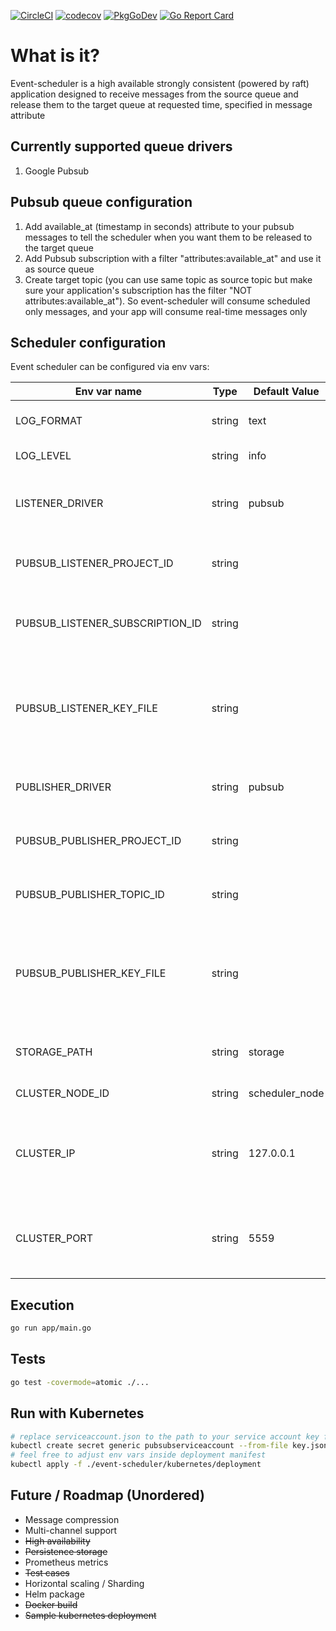 [![CircleCI](https://circleci.com/gh/maksimru/event-scheduler.svg?style=svg&circle-token=1d06eaf64a0b78e953c88044b894cea83ba3ee64)](https://circleci.com/gh/maksimru/event-scheduler)
[![codecov](https://codecov.io/gh/maksimru/event-scheduler/branch/master/graph/badge.svg?token=7mfqEvwubF)](https://codecov.io/gh/maksimru/event-scheduler)
[![PkgGoDev](https://pkg.go.dev/badge/github.com/maksimru/event-scheduler)](https://pkg.go.dev/github.com/maksimru/event-scheduler)
[![Go Report Card](https://goreportcard.com/badge/github.com/maksimru/event-scheduler)](https://goreportcard.com/report/github.com/maksimru/event-scheduler)

# What is it?

Event-scheduler is a high available strongly consistent (powered by raft) application designed to receive messages from the source queue and release them to the target queue at requested time, specified in message attribute

## Currently supported queue drivers

1) Google Pubsub

## Pubsub queue configuration

1) Add available_at (timestamp in seconds) attribute to your pubsub messages to tell the scheduler when you want them to be released to the target queue
2) Add Pubsub subscription with a filter "attributes:available_at" and use it as source queue
3) Create target topic (you can use same topic as source topic but make sure your application's subscription has the filter "NOT attributes:available_at"). So event-scheduler will consume scheduled only messages, and your app will consume real-time messages only

## Scheduler configuration

Event scheduler can be configured via env vars:

| Env var name | Type | Default Value | Description |
|--------------|------|---------------|-------------|
| LOG_FORMAT            | string    | text             | log format output: json, text, gcp           |
| LOG_LEVEL             | string     | info              | log verbosity            |
| LISTENER_DRIVER             | string     | pubsub              | source (scheduled) messages queue driver          |
| PUBSUB_LISTENER_PROJECT_ID             | string     |               | source queue pubsub project id            |
| PUBSUB_LISTENER_SUBSCRIPTION_ID             | string     |               | source queue pubsub subscription id            |
| PUBSUB_LISTENER_KEY_FILE             | string     |               | path to pubsub service account access key file for source queue           |
| PUBLISHER_DRIVER             | string     | pubsub              | target messages queue driver            |
| PUBSUB_PUBLISHER_PROJECT_ID             | string     |               | target queue pubsub project id            |
| PUBSUB_PUBLISHER_TOPIC_ID             | string     |               | target queue pubsub topic id            |
| PUBSUB_PUBLISHER_KEY_FILE             | string     |               | path to pubsub service account access key file for target queue            |
| STORAGE_PATH             | string     | storage              | path for persistent data storage            |
| CLUSTER_NODE_ID             | string     | scheduler_node              | node unique id            |
| CLUSTER_IP             | string     | 127.0.0.1              | node ip address, should be accessible from other cluster nodes            |
| CLUSTER_PORT             | string     | 5559              | node port for interaction with other cluster nodes           |

## Execution

```bash
go run app/main.go
```

## Tests

```bash
go test -covermode=atomic ./...
```

## Run with Kubernetes

```bash
# replace serviceaccount.json to the path to your service account key file with PubsubPermissions
kubectl create secret generic pubsubserviceaccount --from-file key.json=serviceaccount.json
# feel free to adjust env vars inside deployment manifest
kubectl apply -f ./event-scheduler/kubernetes/deployment
```

## Future / Roadmap (Unordered)

- Message compression
- Multi-channel support
- ~~High availability~~
- ~~Persistence storage~~
- Prometheus metrics
- ~~Test cases~~
- Horizontal scaling / Sharding
- Helm package
- ~~Docker build~~
- ~~Sample kubernetes deployment~~